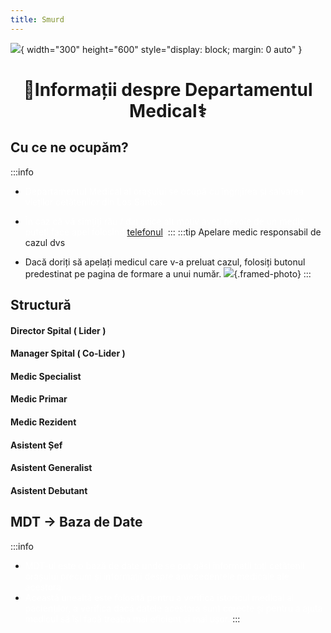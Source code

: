 ```yaml
---
title: Smurd
---
```


![](https://i.imgur.com/lK2hP2A.png){ width="300" height="600" style="display: block; margin: 0 auto" }

# <span class="title-font"><center>:pill:Informații despre Departamentul Medical:medical_symbol:</center></span>

## <span class="header-font">Cu ce ne ocupăm?</span>
:::info
- <span style="color:white">Departamentul Medical al orașului se ocupă cu îngrijirea și salvarea vieților cetățenilor din Los Santos.</span>

- <span style="color:white">În caz că vă simțiți rău / din orice alt motiv aveți nevoie de un medic puteți face apel folosind [telefonul](/general/telefon.html).</span>
:::
:::tip Apelare medic responsabil de cazul dvs
- Dacă doriți să apelați medicul care v-a preluat cazul, folosiți butonul predestinat pe pagina de formare a unui număr.
![](https://i.imgur.com/mV3y7Ct.png){.framed-photo}
:::

## <span class="header-font">Structură</span>

#### <span class="header-font">Director Spital ( Lider ) </span>
#### <span class="header-font">Manager Spital ( Co-Lider )</span>
#### <span class="header-font">Medic Specialist</span>
#### <span class="header-font">Medic Primar</span>
#### <span class="header-font">Medic Rezident</span>
#### <span class="header-font">Asistent Șef</span>
#### <span class="header-font">Asistent Generalist</span>
#### <span class="header-font">Asistent Debutant</span>

<!-- ## <span class="header-font">Vehicule</span>

:::details Ambulanță
![](https://i.imgur.com/0jUaASm.png)
:::

:::details Ford Ranger (Off-Road)
![](https://i.imgur.com/vOwGtA4.png)
:::

:::details Kia Sorento
![](https://i.imgur.com/uIXZVDd.png)
::: -->

## <span class="header-font">MDT -> Baza de Date</span>
:::info
- <span style="color:white">MDT-ul este o bază de date unde se pot găsi informații toți cetățenii orașului precum și informații despre antecedentele medicale ale acestora.</span>
- <span style="color:white">Această unealtă este folosită pentru a verifica istoricul medical al pacienților, a verifica dacă datele acestora sunt corecte și pentru a ajuta medicul să își facă treaba mai eficient și mai ușor.</span>
:::